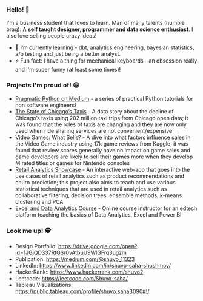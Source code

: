 ### Hello! 👋
I'm a business student that loves to learn. Man of many talents (humble brag): A **self taught designer, programmer and data science enthusiast**. I also love selling people crazy ideas!

- 🌱 I’m currently learning -  dbt, analytics engineering, bayesian statistics, a/b testing and just being a better analyst.
- ⚡ Fun fact: I have a thing for mechanical keyboards - an obsession really and I'm super funny (at least some times)!

### Projects I'm proud of! 😁
- [Pragmatic Python on Medium](https://medium.com/@shuvo_11323) - a series of practical Python tutorials for non software engineers!
- [The State of Chicago’s Taxis](https://public.tableau.com/app/profile/shuvo.saha3090/viz/ChicagoTripsVisualization/Story1) - A data story about the decline of Chicago’s taxis using 202 million taxi trips from Chicago open data; it was found that the roles of taxis are changing and they are now only used when ride sharing services are not convenient/expensive 
- [Video Games: What Sells?](https://public.tableau.com/app/profile/shuvo.saha3090/viz/VGAnalysis/VGAnalysis) - A dive into what factors influence sales in the Video Game industry using 17k game reviews from Kaggle; it was found that review scores generally have no impact on game sales and game developers are likely to sell their games more when they develop M rated titles or games for Nintendo consoles 
- [Retail Analytics Showcase](https://github.com/Shuvo-saha/Retail-Analytics-Showcase) - An interactive web-app that goes into the use cases of retail analytics such as product recommendations and churn prediction; this project also aims to teach and use various statistical techniques that are used in retail analytics such as collaborative filtering, decision trees, ensemble methods, k-means clustering and PCA
- [Excel and Data Analytics Course](https://skillhubbd.com/courses/basic-to-advanced-excel-and-data-analytics/) - Online course instructor for an edtech platform teaching the basics of Data Analytics, Excel and Power BI

### Look me up! 🕵️ 
- Design Portfolio:  https://drive.google.com/open?id=1JGjQD337RtGSr0vAtbuU9WlGFrq3ugzm
- Publication: https://medium.com/@shuvo_11323
- LinkedIn: https://www.linkedin.com/in/shuvo-saha-shushmoy/
- HackerRank:: https://www.hackerrank.com/shuvo2 
- Leetcode: https://leetcode.com/Shuvo-saha/
- Tableau Visualizations: https://public.tableau.com/profile/shuvo.saha3090#!/  
